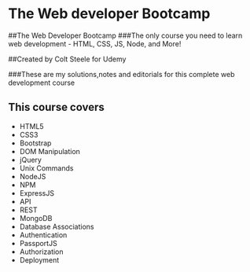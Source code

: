 # The Web developer Bootcamp

##The Web Developer Bootcamp
###The only course you need to learn web development - HTML, CSS, JS, Node, and More!

##Created by Colt Steele for Udemy

###These are my solutions,notes and editorials for this complete web development course

## This course covers
* HTML5
* CSS3
* Bootstrap
* DOM Manipulation
* jQuery
* Unix Commands
* NodeJS
* NPM
* ExpressJS
* API
* REST
* MongoDB
* Database Associations
* Authentication
* PassportJS
* Authorization
* Deployment
